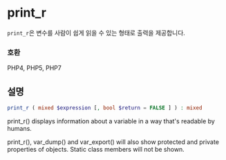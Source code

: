 # print_r
`print_r`은 변수를 사람이 쉽게 읽을 수 있는 형태로 출력을 제공합니다.

### 호환
PHP4, PHP5, PHP7

## 설명

```php
print_r ( mixed $expression [, bool $return = FALSE ] ) : mixed
```
print_r() displays information about a variable in a way that's readable by humans.

print_r(), var_dump() and var_export() will also show protected and private properties of objects. Static class members will not be shown.